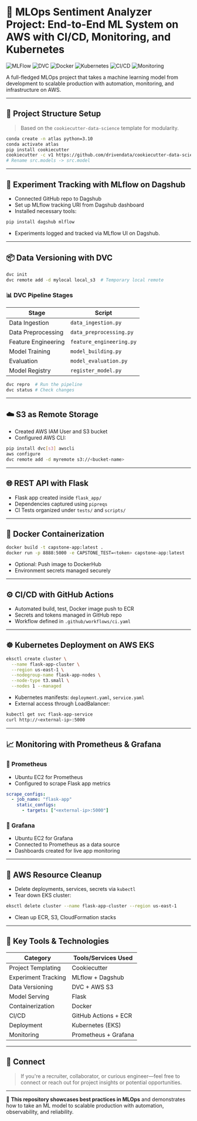 
# 🚀 MLOps Sentiment Analyzer Project: End-to-End ML System on AWS with CI/CD, Monitoring, and Kubernetes

![MLFlow](https://img.shields.io/badge/Experiment%20Tracking-MLflow-blue)
![DVC](https://img.shields.io/badge/Version%20Control-DVC-orange)
![Docker](https://img.shields.io/badge/Containerized-Docker-blue)
![Kubernetes](https://img.shields.io/badge/Deployment-EKS-informational)
![CI/CD](https://img.shields.io/badge/CI%2FCD-GitHub%20Actions-green)
![Monitoring](https://img.shields.io/badge/Monitoring-Prometheus%20%26%20Grafana-red)

A full-fledged MLOps project that takes a machine learning model from development to scalable production with automation, monitoring, and infrastructure on AWS.

---

## 📁 Project Structure Setup

> Based on the `cookiecutter-data-science` template for modularity.

```bash
conda create -n atlas python=3.10
conda activate atlas
pip install cookiecutter
cookiecutter -c v1 https://github.com/drivendata/cookiecutter-data-science
# Rename src.models -> src.model
````

---

## 🔬 Experiment Tracking with MLflow on Dagshub

* Connected GitHub repo to Dagshub
* Set up MLflow tracking URI from Dagshub dashboard
* Installed necessary tools:

```bash
pip install dagshub mlflow
```

* Experiments logged and tracked via MLflow UI on Dagshub.

---

## 📦 Data Versioning with DVC

```bash
dvc init
dvc remote add -d mylocal local_s3  # Temporary local remote
```

### 📊 DVC Pipeline Stages

| Stage               | Script                   |
| ------------------- | ------------------------ |
| Data Ingestion      | `data_ingestion.py`      |
| Data Preprocessing  | `data_preprocessing.py`  |
| Feature Engineering | `feature_engineering.py` |
| Model Training      | `model_building.py`      |
| Evaluation          | `model_evaluation.py`    |
| Model Registry      | `register_model.py`      |

```bash
dvc repro  # Run the pipeline
dvc status # Check changes
```

---

## ☁️ S3 as Remote Storage

* Created AWS IAM User and S3 bucket
* Configured AWS CLI:

```bash
pip install dvc[s3] awscli
aws configure
dvc remote add -d myremote s3://<bucket-name>
```

---

## 🌐 REST API with Flask

* Flask app created inside `flask_app/`
* Dependencies captured using `pipreqs`
* CI Tests organized under `tests/` and `scripts/`

---

## 🐳 Docker Containerization

```bash
docker build -t capstone-app:latest .
docker run -p 8888:5000 -e CAPSTONE_TEST=<token> capstone-app:latest
```

* Optional: Push image to DockerHub
* Environment secrets managed securely

---

## ⚙️ CI/CD with GitHub Actions

* Automated build, test, Docker image push to ECR
* Secrets and tokens managed in GitHub repo
* Workflow defined in `.github/workflows/ci.yaml`

---

## ☸️ Kubernetes Deployment on AWS EKS

```bash
eksctl create cluster \
  --name flask-app-cluster \
  --region us-east-1 \
  --nodegroup-name flask-app-nodes \
  --node-type t3.small \
  --nodes 1 --managed
```

* Kubernetes manifests: `deployment.yaml`, `service.yaml`
* External access through LoadBalancer:

```bash
kubectl get svc flask-app-service
curl http://<external-ip>:5000
```

---

## 📈 Monitoring with Prometheus & Grafana

### 🔹 Prometheus

* Ubuntu EC2 for Prometheus
* Configured to scrape Flask app metrics

```yaml
scrape_configs:
  - job_name: "flask-app"
    static_configs:
      - targets: ["<external-ip>:5000"]
```

### 🔸 Grafana

* Ubuntu EC2 for Grafana
* Connected to Prometheus as a data source
* Dashboards created for live app monitoring

---

## 🧹 AWS Resource Cleanup

* Delete deployments, services, secrets via `kubectl`
* Tear down EKS cluster:

```bash
eksctl delete cluster --name flask-app-cluster --region us-east-1
```

* Clean up ECR, S3, CloudFormation stacks

---

## 📌 Key Tools & Technologies

| Category            | Tools/Services Used  |
| ------------------- | -------------------- |
| Project Templating  | Cookiecutter         |
| Experiment Tracking | MLflow + Dagshub     |
| Data Versioning     | DVC + AWS S3         |
| Model Serving       | Flask                |
| Containerization    | Docker               |
| CI/CD               | GitHub Actions + ECR |
| Deployment          | Kubernetes (EKS)     |
| Monitoring          | Prometheus + Grafana |

---

## 🤝 Connect

> If you're a recruiter, collaborator, or curious engineer—feel free to connect or reach out for project insights or potential opportunities.

---

📌 **This repository showcases best practices in MLOps** and demonstrates how to take an ML model to scalable production with automation, observability, and reliability.

```

